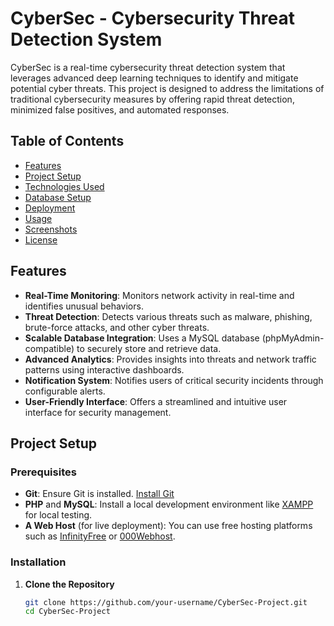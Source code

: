 # CyberSec - Cybersecurity Threat Detection System

CyberSec is a real-time cybersecurity threat detection system that leverages advanced deep learning techniques to identify and mitigate potential cyber threats. This project is designed to address the limitations of traditional cybersecurity measures by offering rapid threat detection, minimized false positives, and automated responses.

## Table of Contents
- [Features](#features)
- [Project Setup](#project-setup)
- [Technologies Used](#technologies-used)
- [Database Setup](#database-setup)
- [Deployment](#deployment)
- [Usage](#usage)
- [Screenshots](#screenshots)
- [License](#license)

## Features
- **Real-Time Monitoring**: Monitors network activity in real-time and identifies unusual behaviors.
- **Threat Detection**: Detects various threats such as malware, phishing, brute-force attacks, and other cyber threats.
- **Scalable Database Integration**: Uses a MySQL database (phpMyAdmin-compatible) to securely store and retrieve data.
- **Advanced Analytics**: Provides insights into threats and network traffic patterns using interactive dashboards.
- **Notification System**: Notifies users of critical security incidents through configurable alerts.
- **User-Friendly Interface**: Offers a streamlined and intuitive user interface for security management.

## Project Setup

### Prerequisites
- **Git**: Ensure Git is installed. [Install Git](https://git-scm.com/book/en/v2/Getting-Started-Installing-Git)
- **PHP** and **MySQL**: Install a local development environment like [XAMPP](https://www.apachefriends.org/index.html) for local testing.
- **A Web Host** (for live deployment): You can use free hosting platforms such as [InfinityFree](https://infinityfree.net) or [000Webhost](https://www.000webhost.com).

### Installation

1. **Clone the Repository**
   ```bash
   git clone https://github.com/your-username/CyberSec-Project.git
   cd CyberSec-Project
